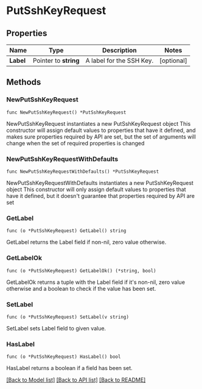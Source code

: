 # PutSshKeyRequest

## Properties

Name | Type | Description | Notes
------------ | ------------- | ------------- | -------------
**Label** | Pointer to **string** | A label for the SSH Key. | [optional] 

## Methods

### NewPutSshKeyRequest

`func NewPutSshKeyRequest() *PutSshKeyRequest`

NewPutSshKeyRequest instantiates a new PutSshKeyRequest object
This constructor will assign default values to properties that have it defined,
and makes sure properties required by API are set, but the set of arguments
will change when the set of required properties is changed

### NewPutSshKeyRequestWithDefaults

`func NewPutSshKeyRequestWithDefaults() *PutSshKeyRequest`

NewPutSshKeyRequestWithDefaults instantiates a new PutSshKeyRequest object
This constructor will only assign default values to properties that have it defined,
but it doesn't guarantee that properties required by API are set

### GetLabel

`func (o *PutSshKeyRequest) GetLabel() string`

GetLabel returns the Label field if non-nil, zero value otherwise.

### GetLabelOk

`func (o *PutSshKeyRequest) GetLabelOk() (*string, bool)`

GetLabelOk returns a tuple with the Label field if it's non-nil, zero value otherwise
and a boolean to check if the value has been set.

### SetLabel

`func (o *PutSshKeyRequest) SetLabel(v string)`

SetLabel sets Label field to given value.

### HasLabel

`func (o *PutSshKeyRequest) HasLabel() bool`

HasLabel returns a boolean if a field has been set.


[[Back to Model list]](../README.md#documentation-for-models) [[Back to API list]](../README.md#documentation-for-api-endpoints) [[Back to README]](../README.md)


